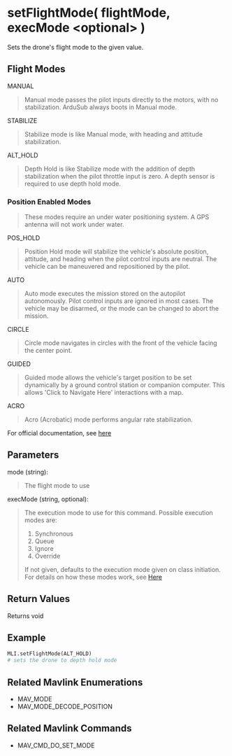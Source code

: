 # setFlightMode( flightMode, execMode \<optional> )

Sets the drone's flight mode to the given value.

## Flight Modes

MANUAL
> Manual mode passes the pilot inputs directly to the motors, with no stabilization. ArduSub always boots in Manual mode.

STABILIZE
> Stabilize mode is like Manual mode, with heading and attitude stabilization.

ALT_HOLD
> Depth Hold is like Stabilize mode with the addition of depth stabilization when the pilot throttle input is zero. A depth sensor is required to use depth hold mode.

### Position Enabled Modes

> These modes require an under water positioning system. A GPS antenna will not work under water.

POS_HOLD
> Position Hold mode will stabilize the vehicle's absolute position, attitude, and heading when the pilot control inputs are neutral. The vehicle can be maneuvered and repositioned by the pilot.

AUTO
> Auto mode executes the mission stored on the autopilot autonomously. Pilot control inputs are ignored in most cases. The vehicle may be disarmed, or the mode can be changed to abort the mission.

CIRCLE
> Circle mode navigates in circles with the front of the vehicle facing the center point.

GUIDED
> Guided mode allows the vehicle's target position to be set dynamically by a ground control station or companion computer. This allows 'Click to Navigate Here' interactions with a map.

ACRO
> Acro (Acrobatic) mode performs angular rate stabilization.

For official documentation, see [here](http://www.ardusub.com/operators-manual/flight-modes.html)

## Parameters

mode (string):  
> The flight mode to use

execMode (string, optional):
> The execution mode to use for this command. Possible execution modes are:
>
> 1. Synchronous
> 1. Queue
> 1. Ignore
> 1. Override
>
> If not given, defaults to the execution mode given on class initiation.  
> For details on how these modes work, see [Here](../executionModes.md)

## Return Values

Returns void

## Example

```py
MLI.setFlightMode(ALT_HOLD)
# sets the drone to depth hold mode
```

## Related Mavlink Enumerations

- MAV_MODE
- MAV_MODE_DECODE_POSITION

## Related Mavlink Commands

- MAV_CMD_DO_SET_MODE

